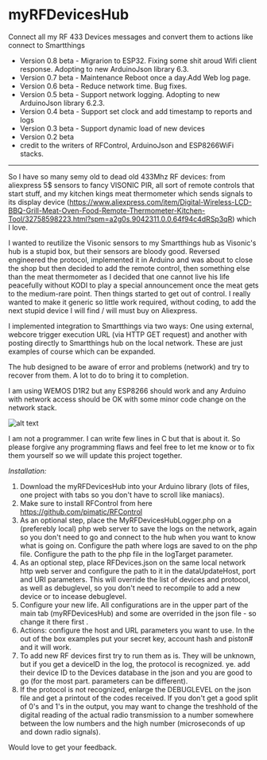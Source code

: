# myRFDevicesHub

Connect all my RF 433 Devices messages and convert them to actions like connect to Smartthings

 * Version 0.8 beta - Migrarion to ESP32. Fixing some shit aroud Wifi client response. Adopting to new ArduinoJson library 6.3.
 * Version 0.7 beta - Maintenance Reboot once a day.Add Web log page.
 * Version 0.6 beta - Reduce network time. Bug fixes.
 * Version 0.5 beta - Support network logging. Adopting to new ArduinoJson library 6.2.3. 
 * Version 0.4 beta - Support set clock and add timestamp to reports and logs
 * Version 0.3 beta - Support dynamic load of new devices
 * Version 0.2 beta
 * credit to the writers of RFControl, ArduinoJson and ESP8266WiFi stacks.
--------------------------------------------------------------------------------------------


So I have so many semy old to dead old 433Mhz RF  devices: from aliexpress 5$ sensors to fancy VISONIC PIR, all sort of remote controls that start stuff, and my kitchen kings meat thermometer which sends signals to its display device (https://www.aliexpress.com/item/Digital-Wireless-LCD-BBQ-Grill-Meat-Oven-Food-Remote-Thermometer-Kitchen-Tool/32758598223.html?spm=a2g0s.9042311.0.0.64f94c4dRSp3qR) which I love.

I wanted to reutilize the Visonic sensors to my Smartthings hub as Visonic's hub is a stupid box, but their sensors are bloody good.
Reversed engineered the protocol, implemented it in Arduino and was about to close the shop but then decided to add the remote control, then something else than the meat thermometer as I decided that one cannot live his life peacefully without KODI to play a special announcement once the meat gets to the medium-rare point.
Then things started to get out of control. I really wanted to make it generic so little work required, without coding, to add the next stupid device I will find / will must buy on Aliexpress. 

I implemented integration to Smartthings via two ways: One using external, webcore trigger execution URL (via HTTP GET request) and another with posting directly to Smartthings hub on the local network. These are just examples of course which can be expanded.

The hub designed to be aware of error and problems (network) and try to recover from them. A lot to do to bring it to completion.

I am using WEMOS D1R2 but any ESP8266 should work and any Arduino with network access should be OK with some minor code change on the network stack.

![alt text](https://lh3.googleusercontent.com/WBL5oTXWKvsu7guZXq39TpxMiPwH3iJrGACO5EKY5pxy82EF0439uUVmV7iJWcNCj8XLV19bo9rygoG5QiyY6vogaEoI-Da72RzOngfa13abKqSZ0ILgBBKookVFuQRV5vi1y7yw59cqeJpJIZE8_X01qgAcqRovSzmX_jpH92M18LPHQGCkAzNIzh2lJrTsWDvqjHfI_0tDgSMlFNIGIrEi5P10soM_d-6zy7vsqeZZY6fSsiJyus851VFcL-DA7WyN5Efs7BlwpwjM2UpfHKtjqwzZmLmBiVeiwrLzMo1JgHtrQVuo5iHf4QsYR60fYiHy8AuOArQ3N2C8iY6_Zye-nXUACQ_1H2T_SGC4km4iLe7E0Hxx8FobfOHhyEiMmbQy6fheiUVchI1nzVMB2zU-0iotsnaYye6AYDAGnyzyETkTDadAOQnniyyd5Clhtmh6M50S1KMKhhuGE5eBRsmVymOBps95WCgPJnlDKBFbAn6-qa7Qrw0tnwo_aETvJ-E3NXdSfDfBhjzDFWVb6lwve2xCDY98uON3vI9GTuprqWJWrBUD2NcrWKIeNtjdVrR1Z1u0gUr066qJlcbiNYHovwnBzgzN3ep265qHUZjTvrYTsf9qjMHvxk9uX4xl_nugeJaxmyo9gsOmSf_3r0xh=w2212-h1468-no)


I am not a programmer. I can write few lines in C but that is about it.  So please forgive any programming flaws and feel free to let me know or to fix them yourself so we will update this project together.


*Installation:* 
1. Download the myRFDevicesHub into your Arduino library (lots of files, one project with tabs so you don't have to scroll like maniacs).
2. Make sure to install RFControl from here https://github.com/pimatic/RFControl
3. As an optional step, place the MyRFDevicesHubLogger.php on a (preferebly local) php web server to save the logs on the network, again so you don't need to go and connect to the hub when you want to know what is going on. Configure the path where logs are saved to on the php file. Configure the path to the php file in the logTarget parameter.
4. As an optional step, place RFDevices.json on the same local network http web server and configure the path to it in the dataUpdateHost, port and URI parameters. This will override the list of devices and protocol, as well as debuglevel, so you don't need to recompile to add a new device or to incease debuglevel.
3. Configure your new life. All configurations are in the upper part of the main tab (myRFDevicesHub) and some are overrided in the json file - so change it there first .
5. Actions: configure the host and URL parameters you want to use. In the out of the box  examples put your secret key, account hash and piston# and it will work.
6. To add new RF devices first try to run them as is. They will be unknown, but if you get a deviceID in the log, the protocol is recognized. ye. add their device ID to the Devices database in the json and you are good to go (for the most part. parameters can be different).
6. If the protocol is not recognized, enlarge the DEBUGLEVEL on the json file and get a printout of the codes received. If you don't get a good split of 0's and 1's in the output, you may want to change the treshhold of the digital reading of the actual radio transmission to a number somewhere between the low numbers and the high number (microseconds of up and down radio signals).


Would love to get your feedback.
